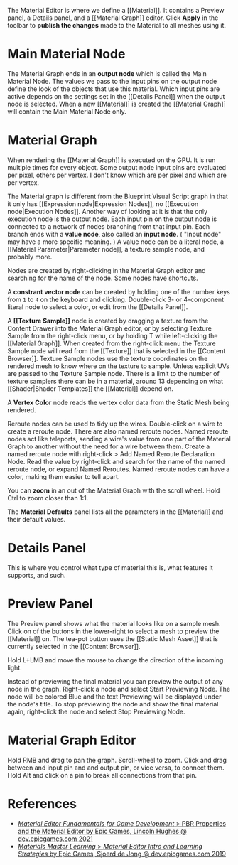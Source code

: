 The Material Editor is where we define a [[Material]].
It contains a Preview panel, a Details panel, and a [[Material Graph]] editor.
Click **Apply** in the toolbar to **publish the changes** made to the Material to all meshes using it.


# Main Material Node

The Material Graph ends in an **output node** which is called the Main Material Node.
The values we pass to the input pins on the output node define the look of the objects that use this material.
Which input pins are active depends on the settings set in the [[Details Panel]] when the output node is selected.
When a new [[Material]] is created the [[Material Graph]] will contain the Main Material Node only.

# Material Graph

When rendering the [[Material Graph]] is executed on the GPU.
It is run multiple times for every object.
Some output node input pins are evaluated per pixel, others per vertex.
I don't know which are per pixel and which are per vertex.

The Material graph is different from the Blueprint Visual Script graph in that it only has [[Expression node|Expression Nodes]], no [[Execution node|Execution Nodes]].
Another way of looking at it is that the only execution node is the output node.
Each input pin on the output node is connected to a network of nodes branching from that input pin.
Each branch ends with a **value node**, also called an **input node**.
(
"Input node" may have a more specific meaning.
)
A value node can be a literal node, a [[Material Parameter|Parameter node]], a texture sample node, and probably more.

Nodes are created by right-clicking in the Material Graph editor and searching for the name of the node.
Some nodes have shortcuts.

A **constrant vector node** can be created by holding one of the number keys from `1` to `4` on the keyboard and clicking.
Double-click 3- or 4-component literal node to select a color, or edit from the [[Details Panel]].

A **[[Texture Sample]]** node is created by dragging a texture from the Content Drawer into the Material Graph editor,
or by selecting Texture Sample from the right-click menu, or by holding T while left-clicking the [[Material Graph]].
When created from the right-click menu the Texture Sample node will read from the [[Texture]] that is selected in the [[Content Browser]].
Texture Sample nodes use the texture coordinates on the rendered mesh to know where on the texture to sample.
Unless explicit UVs are passed to the Texture Sample node.
There is a limit to the number of texture samplers there can be in a material,
around 13 depending on what [[Shader|Shader Templates]] the [[Material]] depend on.

A **Vertex Color** node reads the vertex color data from the Static Mesh being rendered.

Reroute nodes can be used to tidy up the wires.
Double-click on a wire to create a reroute node.
There are also named reroute nodes.
Named reroute nodes act like teleports, sending a wire's value from one part of the Material Graph to another without the need for a wire between them.
Create a named reroute node with right-click > Add Named Reroute Declaration Node.
Read the value by right-click and search for the name of the named reroute node, or expand Named Reroutes.
Named reroute nodes can have a color, making them easier to tell apart.

You can **zoom** in an out of the Material Graph with the scroll wheel.
Hold Ctrl to zoom closer than 1:1.

The **Material Defaults** panel lists all the parameters in the [[Material]] and their default values.


# Details Panel

This is where you control what type of material this is, what features it supports, and such.


# Preview Panel

The Preview panel shows what the material looks like on a sample mesh.
Click on of the buttons in the lower-right to select a mesh to preview the [[Material]] on.
The tea-pot button uses the [[Static Mesh Asset]] that is currently selected in the [[Content Browser]].

Hold L+LMB and move the mouse to change the direction of the incoming light.

Instead of previewing the final material you can preview the output of any node in the graph.
Right-click a node and select Start Previewing Node.
The node will be colored Blue and the text Previewing will be displayed under the node's title.
To stop previewing the node and show the final material again, right-click the node and select Stop Previewing Node.

# Material Graph Editor

Hold RMB and drag to pan the graph.
Scroll-wheel to zoom.
Click and drag between and input pin and and output pin, or vice versa, to connect them.
Hold Alt and click on a pin to break all connections from that pin.


# References

- [_Material Editor Fundamentals for Game Development_ > PBR Properties and the Material Editor by Epic Games, Lincoln Hughes @ dev.epicgames.com 2021](https://dev.epicgames.com/community/learning/courses/pm/unreal-engine-material-editor-fundamentals-for-game-development/PZb/unreal-engine-pbr-properties-and-the-material-editor)
- [_Materials Master Learning_ > _Material Editor Intro and Learning Strategies_ by Epic Games, Sjoerd de Jong @ dev.epicgames.com 2019](https://dev.epicgames.com/community/learning/courses/2dy/unreal-engine-materials-master-learning/oVv/material-editor-intro-and-learning-strategies)

